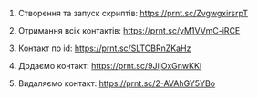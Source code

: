 1. Створення та запуск скриптів:
https://prnt.sc/ZvgwgxirsrpT

2. Отримання всіх контактів:
https://prnt.sc/yM1VVmC-iRCE

3. Контакт по id:
https://prnt.sc/SLTCBRnZKaHz

4. Додаємо контакт:
https://prnt.sc/9JijOxGnwKKi

5. Видаляємо контакт:
https://prnt.sc/2-AVAhGY5YBo

